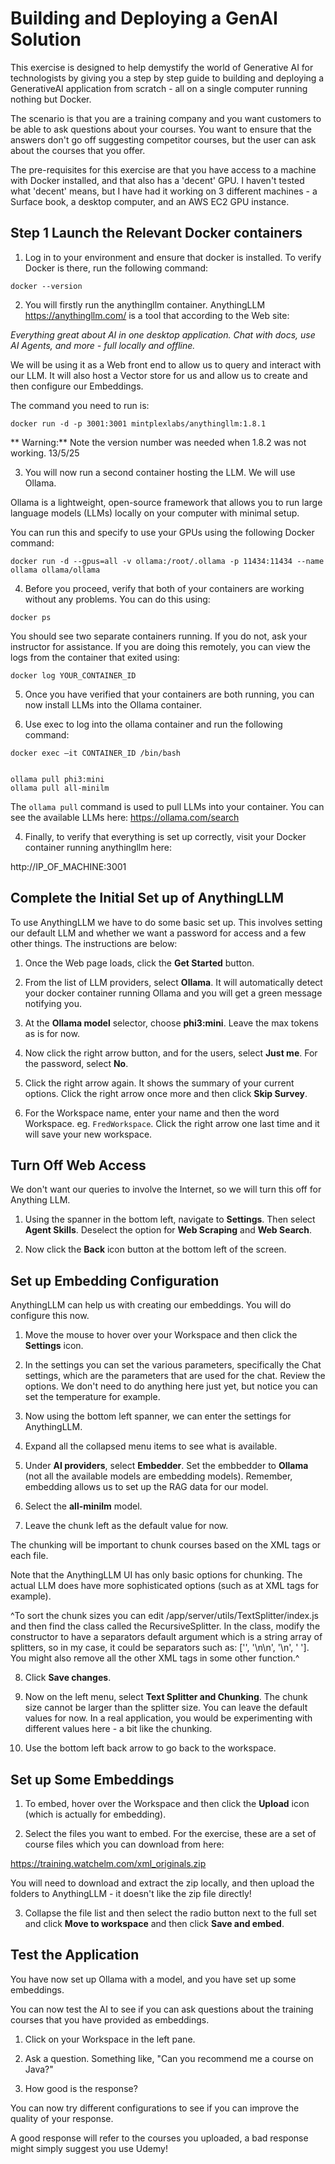 # Building and Deploying a GenAI Solution
This exercise is designed to help demystify the world of Generative AI for technologists by
giving you a step by step guide to building and deploying a GenerativeAI application from scratch - all on a single computer running nothing but Docker.

The scenario is that you are a training company and you want customers to be able to ask questions about your courses. You want to ensure that the answers don't go off suggesting competitor courses, but the user can ask about the courses that you offer.


The pre-requisites for this exercise are that you have access to a machine with Docker installed, and that also has a 'decent' GPU. I haven't tested what 'decent' means, but I have had it working on 3 different machines - a Surface book, a desktop computer, and an AWS EC2 GPU instance.


## Step 1 Launch the Relevant Docker containers

1. Log in to your environment and ensure that docker is installed. To verify Docker is there, run the following command:

```
docker --version
```

2. You will firstly run the anythingllm container. AnythingLLM  https://anythingllm.com/ is a tool that according to the Web site:

*Everything great about AI in one desktop application. Chat with docs, use AI Agents, and more - full locally and offline.*

We will be using it as a Web front end to allow us to query and interact with our LLM. It will also host a Vector store for us and allow us to create and then configure our Embeddings.

The command you need to run is:

```
docker run -d -p 3001:3001 mintplexlabs/anythingllm:1.8.1
```

** Warning:** Note the version number was needed when 1.8.2 was not working. 13/5/25


3. You will now run a second container hosting the LLM. We will use Ollama. 


Ollama is a lightweight, open-source framework that allows you to run large language models (LLMs) locally on your computer with minimal setup. 

You can run this and specify to use your GPUs using the following Docker command:

```
docker run -d --gpus=all -v ollama:/root/.ollama -p 11434:11434 --name ollama ollama/ollama
```

4. Before you proceed, verify that both of your containers are working without any problems. You can do this using:

```
docker ps
```

You should see two separate containers running. If you do not, ask your instructor for assistance. If you are doing this remotely, you can view the logs from the container that exited using:

```
docker log YOUR_CONTAINER_ID
```

5. Once you have verified that your containers are both running, you can now install LLMs into the Ollama container.

3. Use exec to log into the ollama container and run the following command:


```
docker exec –it CONTAINER_ID /bin/bash


ollama pull phi3:mini
ollama pull all-minilm
```

The ```ollama pull``` command is used to pull LLMs into your container. You can see the available LLMs here: https://ollama.com/search


4. Finally, to verify that everything is set up correctly, visit your Docker container running anythingllm here:

http://IP_OF_MACHINE:3001


## Complete the Initial Set up of AnythingLLM

To use AnythingLLM we have to do some basic set up. This involves setting our default LLM and whether we want a password for access and a few other things. The instructions are below:

1. Once the Web page loads, click the **Get Started** button.

2. From the list of LLM providers, select **Ollama**. It will automatically detect your docker container running Ollama and you will get a green message notifying you.

3. At the **Ollama model** selector, choose **phi3:mini**. Leave the max tokens as is for now.

4. Now click the right arrow button, and for the users, select **Just me**. For the password, select **No**.

5. Click the right arrow again. It shows the summary of your current options. Click the right arrow once more and then click **Skip Survey**.

6. For the Workspace name, enter your name and then the word Workspace. eg. ```FredWorkspace```. Click the right arrow one last time and it will save your new workspace.

## Turn Off Web Access

We don't want our queries to involve the Internet, so we will turn this off for Anything LLM.

1. Using the spanner in the bottom left, navigate to **Settings**. Then select **Agent Skills**. Deselect the option for **Web Scraping** and **Web Search**.

2. Now click the **Back** icon button at the bottom left of the screen.


## Set up Embedding Configuration

AnythingLLM can help us with creating our embeddings. You will do configure this now.

1. Move the mouse to hover over your Workspace and then click the **Settings** icon.

2. In the settings you can set the various parameters, specifically the Chat settings, which are the parameters that are used for the chat. Review the options. We don't need to do anything here just yet, but notice you can set the temperature for example.

3. Now using the bottom left spanner, we can enter the settings for AnythingLLM.
 
4. Expand all the collapsed menu items to see what is available. 

5. Under **AI providers**, select **Embedder**. Set the embbedder to **Ollama** (not all the available models are embedding models). Remember, embedding allows us to set up the RAG data for our model.

6. Select the **all-minilm** model.

7.  Leave the chunk left as the default value for now.

The chunking will be important to chunk courses based on the XML tags or each file.

Note that the AnythingLLM UI has only basic options for chunking. The actual LLM does have more sophisticated options (such as at XML tags for example). 

^To sort the chunk sizes you can edit /app/server/utils/TextSplitter/index.js and then find the class called the RecursiveSplitter. In the class, modify the constructor to have a separators default argument which is a string array of splitters, so in my case, it could be separators such as: ['</course>', '\n\n', '\n', ' ']. You might also remove all the other XML tags in some other function.^

8. Click **Save changes**.

9. Now on the left menu, select **Text Splitter and Chunking**. The chunk size cannot be larger than the splitter size. You can leave the default values for now. In a real application, you would be experimenting with different values here - a bit like the chunking.

10. Use the bottom left back arrow to go back to the workspace.

## Set up Some Embeddings

1. To embed, hover over the Workspace and then click the **Upload** icon (which is actually for embedding).

2. Select the files you want to embed. For the exercise, these are a set of course files which you can download from here:

https://training.watchelm.com/xml_originals.zip

You will need to download and extract the zip locally, and then upload the folders to AnythingLLM - it doesn't like the zip file directly!


3. Collapse the file list and then select the radio button next to the full set and click **Move to workspace** and then click **Save and embed**.

## Test the Application

You have now set up Ollama with a model, and you have set up some embeddings.

You can now test the AI to see if you can ask questions about the training courses that you have provided as embeddings.

1. Click on your Workspace in the left pane.

2. Ask a question. Something like, "Can you recommend me a course on Java?"

3. How good is the response?


You can now try different configurations to see if you can improve the quality of your response.

A good response will refer to the courses you uploaded, a bad response might simply suggest you use Udemy!



